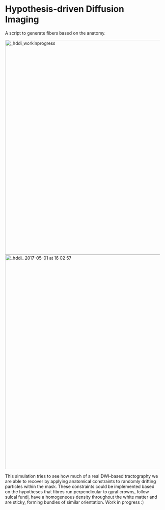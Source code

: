 # Hypothesis-driven Diffusion Imaging

A script to generate fibers based on the anatomy.

<img width="700" alt="_hddi_workinprogress" src="https://user-images.githubusercontent.com/6297454/32915617-cb34729c-cb19-11e7-84d5-c94075e0d881.png">

<img width="699" alt="_hddi_ 2017-05-01 at 16 02 57" src="https://user-images.githubusercontent.com/6297454/32915631-d4e9f352-cb19-11e7-92ef-f7f16d2c4967.png">


This simulation tries to see how much of a real DWI-based tractography we are able to recover by applying anatomical constraints to randomly drifting particles within the mask.
These constraints could be implemented based on the hypotheses that 
	fibres run perpendicular to gyral crowns,
	follow sulcal fundi,
	have a homogeneous density throughout the white matter
	and are sticky, forming bundles of similar orientation.
Work in progress :)
